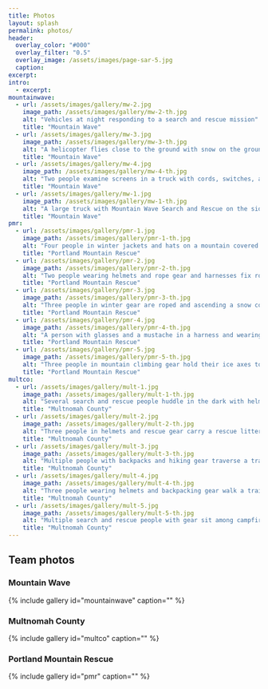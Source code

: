 ```yaml
---
title: Photos
layout: splash
permalink: photos/
header:
  overlay_color: "#000"
  overlay_filter: "0.5"
  overlay_image: /assets/images/page-sar-5.jpg
  caption:
excerpt:
intro: 
  - excerpt:
mountainwave:
  - url: /assets/images/gallery/mw-2.jpg
    image_path: /assets/images/gallery/mw-2-th.jpg
    alt: "Vehicles at night responding to a search and rescue mission"
    title: "Mountain Wave"
  - url: /assets/images/gallery/mw-3.jpg
    image_path: /assets/images/gallery/mw-3-th.jpg
    alt: "A helicopter flies close to the ground with snow on the ground, a Jeep in the foreground, and a person walking in a bright green jacket"
    title: "Mountain Wave"
  - url: /assets/images/gallery/mw-4.jpg
    image_path: /assets/images/gallery/mw-4-th.jpg
    alt: "Two people examine screens in a truck with cords, switches, and other communication equipment"
    title: "Mountain Wave"
  - url: /assets/images/gallery/mw-1.jpg
    image_path: /assets/images/gallery/mw-1-th.jpg
    alt: "A large truck with Mountain Wave Search and Rescue on the side with a red stripe, a mountain in the distance, and a large antenna extending from the truck"
    title: "Mountain Wave"    
pmr:
  - url: /assets/images/gallery/pmr-1.jpg
    image_path: /assets/images/gallery/pmr-1-th.jpg
    alt: "Four people in winter jackets and hats on a mountain covered in snow"
    title: "Portland Mountain Rescue"
  - url: /assets/images/gallery/pmr-2.jpg
    image_path: /assets/images/gallery/pmr-2-th.jpg
    alt: "Two people wearing helmets and rope gear and harnesses fix rope gear on a platform"
    title: "Portland Mountain Rescue"
  - url: /assets/images/gallery/pmr-3.jpg
    image_path: /assets/images/gallery/pmr-3-th.jpg
    alt: "Three people in winter gear are roped and ascending a snow covered mountain slope with a helmet of another person in the foreground"
    title: "Portland Mountain Rescue"
  - url: /assets/images/gallery/pmr-4.jpg
    image_path: /assets/images/gallery/pmr-4-th.jpg
    alt: "A person with glasses and a mustache in a harness and wearing a helmet with ski goggles attached holds a rope between index and middle fingers on a snowy slope"
    title: "Portland Mountain Rescue"
  - url: /assets/images/gallery/pmr-5.jpg
    image_path: /assets/images/gallery/pmr-5-th.jpg
    alt: "Three people in mountain climbing gear hold their ice axes together in the middle of the photo"
    title: "Portland Mountain Rescue"    
multco:
  - url: /assets/images/gallery/mult-1.jpg
    image_path: /assets/images/gallery/mult-1-th.jpg
    alt: "Several search and rescue people huddle in the dark with helmets and headlamps with a GPS unit looking at a map"
    title: "Multnomah County"
  - url: /assets/images/gallery/mult-2.jpg
    image_path: /assets/images/gallery/mult-2-th.jpg
    alt: "Three people in helmets and rescue gear carry a rescue litter through the forest"
    title: "Multnomah County"
  - url: /assets/images/gallery/mult-3.jpg
    image_path: /assets/images/gallery/mult-3-th.jpg
    alt: "Multiple people with backpacks and hiking gear traverse a trail with a mountain in the background"
    title: "Multnomah County"
  - url: /assets/images/gallery/mult-4.jpg
    image_path: /assets/images/gallery/mult-4-th.jpg
    alt: "Three people wearing helmets and backpacking gear walk a trail along a hill with mist and a river in the background"
    title: "Multnomah County"
  - url: /assets/images/gallery/mult-5.jpg
    image_path: /assets/images/gallery/mult-5-th.jpg
    alt: "Multiple search and rescue people with gear sit among campfires in the dark with smoke rising around them"
    title: "Multnomah County"
---
```


## Team photos

### Mountain Wave

{% include gallery id="mountainwave" caption="" %}

### Multnomah County

{% include gallery id="multco" caption="" %}

### Portland Mountain Rescue

{% include gallery id="pmr" caption="" %}